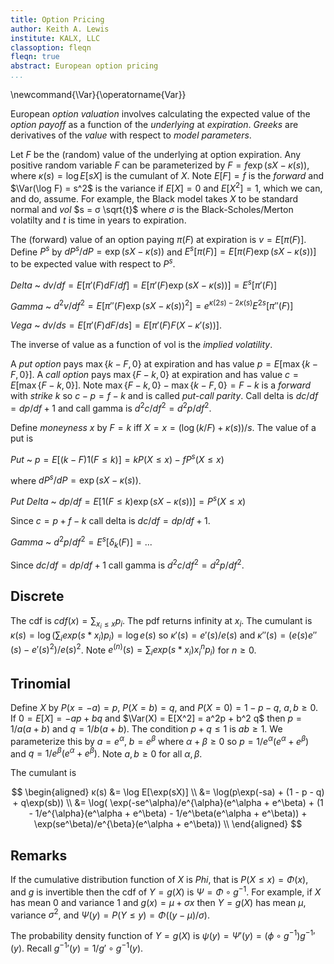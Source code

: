 ```yaml
---
title: Option Pricing
author: Keith A. Lewis
institute: KALX, LLC
classoption: fleqn
fleqn: true
abstract: European option pricing
...
```


\newcommand{\Var}{\operatorname{Var}}

European _option valuation_ involves calculating the expected value of
the _option payoff_ as a function of the _underlying_ at _expiration_.
_Greeks_ are derivatives of the _value_ with respect to _model parameters_.

Let $F$ be the (random) value of the underlying at option expiration.
Any positive random variable $F$ can be parameterized by
$F = f \exp(s X - κ(s))$, where $κ(s) = \log E[s X]$ is the cumulant of $X$.
Note $E[F] = f$ is the _forward_ and $\Var(\log F) = s^2$ is the variance
if $E[X] = 0$ and $E[X^2] = 1$, which we can, and do, assume.
For example, the Black model takes $X$ to be standard normal and  _vol_ 
$s = σ \sqrt{t}$ where $σ$ is the Black-Scholes/Merton volatilty and $t$ is time in years to expiration.

The (forward) value of an option paying $π(F)$ at expiration is $v = E[π(F)]$.
Define $P^s$ by $dP^s/dP = \exp(s X - κ(s))$ and $E^s[π(F)] = E[π(F)\exp(s X - κ(s))]$
to be expected value with respect to $P^s$.

_Delta_ 
  ~ $dv/df = E[π'(F) dF/df] = E[π'(F)\exp(s X - κ(s))] = E^s[π'(F)]$

_Gamma_ 
  ~ $d^2v/df^2 = E[π''(F)\exp(s X - κ(s))^2] = e^{κ(2s) - 2κ(s)}E^{2s}[π''(F)]$ 

_Vega_
  ~ $dv/ds = E[π'(F) dF/ds] = E[π'(F)F(X - κ'(s))]$.

The inverse of value as a function of vol is the _implied volatility_.

A _put option_ pays $\max\{k - F,0\}$ at expiration and has value $p = E[\max\{k - F,0\}]$.
A _call option_ pays $\max\{F - k, 0\}$ at expiration and has value $c = E[\max\{F - k, 0\}]$.
Note $\max\{F - k, 0\} - \max\{k - F,0\} = F - k$ is a _forward_ with _strike_ $k$ so
$c - p = f - k$ and is called _put-call parity_. 
Call delta is $dc/df = dp/df + 1$ and call gamma is $d^2c/df^2 = d^2p/df^2$.

Define _moneyness_ $x$ by $F = k$ iff $X = x = (\log(k/F) + κ(s))/s$.
The value of a put is

_Put_
  ~ $p = E[(k - F)1(F\le k)] = k P(X \le x) - f P^s(X \le x)$

where $dP^s/dP = \exp(s X - κ(s))$.

_Put Delta_
  ~ $dp/df = E[1(F \le k)\exp(s X - κ(s))] = P^s(X \le x)$ 

Since $c = p + f - k$ call delta is $dc/df = dp/df + 1$.

_Gamma_
  ~ $d^2p/df^2 = E^s[δ_k(F)] = ...$

Since $dc/df = dp/df + 1$ call gamma is $d^2c/df^2 = d^2p/df^2$.

## Discrete

The cdf is $cdf(x) = \sum_{x_i\le x} p_i$. The pdf returns infinity at $x_i$.
The cumulant is $κ(s) = \log(\sum_i exp(s*x_i) p_i) = \log e(s)$ so
$κ'(s) = e'(s)/e(s)$ and $κ''(s) = (e(s) e''(s) - e'(s)^2)/e(s)^2$.
Note $e^{(n)}(s) = \sum_i exp(s*x_i) x_i^n p_i)$ for $n \ge 0$.

## Trinomial

Define $X$ by $P(x = -a) = p$, $P(X = b) = q$, and $P(X = 0) = 1 - p - q$, $a,b\ge 0$.
If $0 = E[X] = -ap + bq$ and $\Var(X) = E[X^2] = a^2p + b^2 q$ then
$p = 1/a(a + b)$ and $q = 1/b(a+b)$. The condition $p + q \le 1$
is $ab \ge 1$. We parameterize this by $a = e^\alpha$, $b = e^\beta$
where $\alpha + \beta\ge 0$ so $p = 1/e^{\alpha}(e^\alpha + e^\beta)$
and $q = 1/e^{\beta}(e^\alpha + e^\beta)$. Note $a,b\ge0$ for all $\alpha,\beta$.

The cumulant is 

$$
\begin{aligned}
κ(s) &= \log E[\exp(sX)] \\
     &= \log(p\exp(-sa) + (1 - p - q) + q\exp(sb)) \\
     &= \log(
	 		\exp(-se^\alpha)/e^{\alpha}(e^\alpha + e^\beta)
			+ (1 - 1/e^{\alpha}(e^\alpha + e^\beta) - 1/e^\beta(e^\alpha + e^\beta))
			+ \exp(se^\beta)/e^{\beta}(e^\alpha + e^\beta)) \\
\end{aligned}
$$

## Remarks

If the cumulative distribution function of $X$ is $Phi$, that is $P(X\le x) = \Phi(x)$,
and $g$ is invertible then the cdf of $Y = g(X)$ is $\Psi = \Phi\circ g^{-1}$. For example,
if $X$ has mean $0$ and variance $1$ and $g(x) = \mu + \sigma x$ then $Y = g(X)$ has mean
$\mu$, variance $\sigma^2$, and $\Psi(y) = P(Y\le y) = \Phi((y - \mu)/\sigma)$.

The probability density function of $Y = g(X)$ is $\psi(y) = \Psi'(y) = (\phi\circ g^{-1})g^{-1}'(y)$.
Recall $g^{-1}'(y) = 1/g'\circ g^{-1}(y)$.
